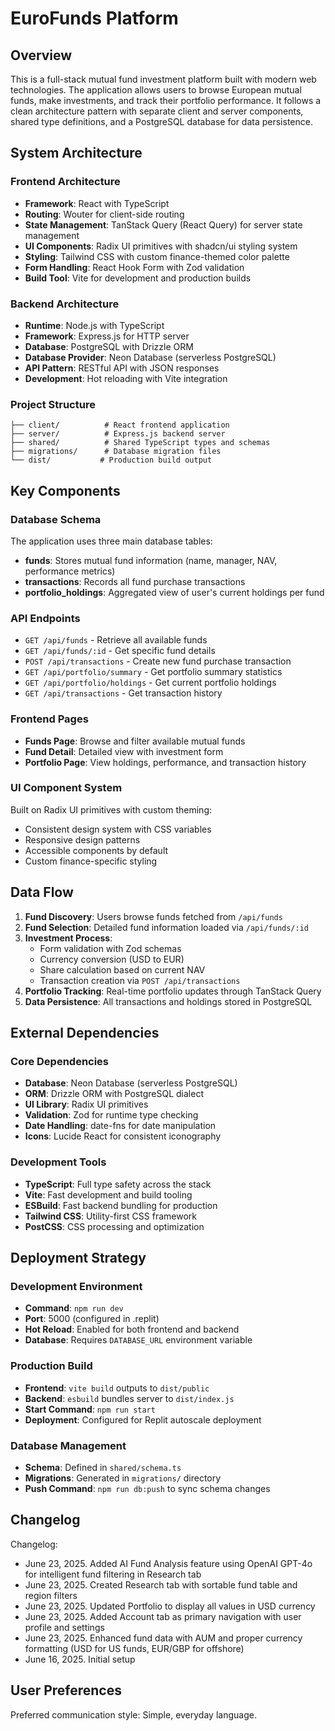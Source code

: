 # EuroFunds Platform

## Overview

This is a full-stack mutual fund investment platform built with modern web technologies. The application allows users to browse European mutual funds, make investments, and track their portfolio performance. It follows a clean architecture pattern with separate client and server components, shared type definitions, and a PostgreSQL database for data persistence.

## System Architecture

### Frontend Architecture
- **Framework**: React with TypeScript
- **Routing**: Wouter for client-side routing
- **State Management**: TanStack Query (React Query) for server state management
- **UI Components**: Radix UI primitives with shadcn/ui styling system
- **Styling**: Tailwind CSS with custom finance-themed color palette
- **Form Handling**: React Hook Form with Zod validation
- **Build Tool**: Vite for development and production builds

### Backend Architecture
- **Runtime**: Node.js with TypeScript
- **Framework**: Express.js for HTTP server
- **Database**: PostgreSQL with Drizzle ORM
- **Database Provider**: Neon Database (serverless PostgreSQL)
- **API Pattern**: RESTful API with JSON responses
- **Development**: Hot reloading with Vite integration

### Project Structure
```
├── client/          # React frontend application
├── server/          # Express.js backend server  
├── shared/          # Shared TypeScript types and schemas
├── migrations/      # Database migration files
└── dist/           # Production build output
```

## Key Components

### Database Schema
The application uses three main database tables:
- **funds**: Stores mutual fund information (name, manager, NAV, performance metrics)
- **transactions**: Records all fund purchase transactions
- **portfolio_holdings**: Aggregated view of user's current holdings per fund

### API Endpoints
- `GET /api/funds` - Retrieve all available funds
- `GET /api/funds/:id` - Get specific fund details
- `POST /api/transactions` - Create new fund purchase transaction
- `GET /api/portfolio/summary` - Get portfolio summary statistics
- `GET /api/portfolio/holdings` - Get current portfolio holdings
- `GET /api/transactions` - Get transaction history

### Frontend Pages
- **Funds Page**: Browse and filter available mutual funds
- **Fund Detail**: Detailed view with investment form
- **Portfolio Page**: View holdings, performance, and transaction history

### UI Component System
Built on Radix UI primitives with custom theming:
- Consistent design system with CSS variables
- Responsive design patterns
- Accessible components by default
- Custom finance-specific styling

## Data Flow

1. **Fund Discovery**: Users browse funds fetched from `/api/funds`
2. **Fund Selection**: Detailed fund information loaded via `/api/funds/:id`
3. **Investment Process**: 
   - Form validation with Zod schemas
   - Currency conversion (USD to EUR)
   - Share calculation based on current NAV
   - Transaction creation via `POST /api/transactions`
4. **Portfolio Tracking**: Real-time portfolio updates through TanStack Query
5. **Data Persistence**: All transactions and holdings stored in PostgreSQL

## External Dependencies

### Core Dependencies
- **Database**: Neon Database (serverless PostgreSQL)
- **ORM**: Drizzle ORM with PostgreSQL dialect
- **UI Library**: Radix UI primitives
- **Validation**: Zod for runtime type checking
- **Date Handling**: date-fns for date manipulation
- **Icons**: Lucide React for consistent iconography

### Development Tools
- **TypeScript**: Full type safety across the stack
- **Vite**: Fast development and build tooling
- **ESBuild**: Fast backend bundling for production
- **Tailwind CSS**: Utility-first CSS framework
- **PostCSS**: CSS processing and optimization

## Deployment Strategy

### Development Environment
- **Command**: `npm run dev`
- **Port**: 5000 (configured in .replit)
- **Hot Reload**: Enabled for both frontend and backend
- **Database**: Requires `DATABASE_URL` environment variable

### Production Build
- **Frontend**: `vite build` outputs to `dist/public`
- **Backend**: `esbuild` bundles server to `dist/index.js`
- **Start Command**: `npm run start`
- **Deployment**: Configured for Replit autoscale deployment

### Database Management
- **Schema**: Defined in `shared/schema.ts`
- **Migrations**: Generated in `migrations/` directory
- **Push Command**: `npm run db:push` to sync schema changes

## Changelog

Changelog:
- June 23, 2025. Added AI Fund Analysis feature using OpenAI GPT-4o for intelligent fund filtering in Research tab
- June 23, 2025. Created Research tab with sortable fund table and region filters
- June 23, 2025. Updated Portfolio to display all values in USD currency
- June 23, 2025. Added Account tab as primary navigation with user profile and settings
- June 23, 2025. Enhanced fund data with AUM and proper currency formatting (USD for US funds, EUR/GBP for offshore)
- June 16, 2025. Initial setup

## User Preferences

Preferred communication style: Simple, everyday language.